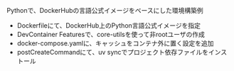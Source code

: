 Pythonで、DockerHubの言語公式イメージをベースにした環境構築例

- Dockerfileにて、DockerHub上のPython言語公式イメージを指定
- DevContainer Featuresで、core-utilsを使って非rootユーザの作成
- docker-compose.yamlに、キャッシュをコンテナ外に置く設定を追加
- postCreateCommandにて、uv syncでプロジェクト依存ファイルをインストール
